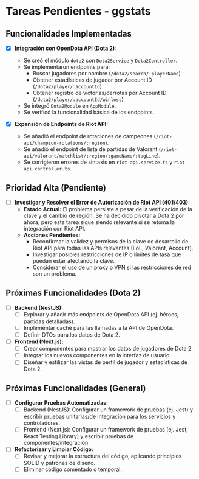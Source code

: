 # Tareas Pendientes - ggstats

## Funcionalidades Implementadas

- [x] **Integración con OpenDota API (Dota 2):**
    - Se creó el módulo `dota2` con `Dota2Service` y `Dota2Controller`.
    - Se implementaron endpoints para:
        - Buscar jugadores por nombre (`/dota2/search/:playerName`)
        - Obtener estadísticas de jugador por Account ID (`/dota2/player/:accountId`)
        - Obtener registro de victorias/derrotas por Account ID (`/dota2/player/:accountId/winloss`)
    - Se integró `Dota2Module` en `AppModule`.
    - Se verificó la funcionalidad básica de los endpoints.

- [x] **Expansión de Endpoints de Riot API:**
    - Se añadió el endpoint de rotaciones de campeones (`/riot-api/champion-rotations/:region`).
    - Se añadió el endpoint de lista de partidas de Valorant (`/riot-api/valorant/matchlist/:region/:gameName/:tagLine`).
    - Se corrigieron errores de sintaxis en `riot-api.service.ts` y `riot-api.controller.ts`.

## Prioridad Alta (Pendiente)

- [ ] **Investigar y Resolver el Error de Autorización de Riot API (401/403):**
    - **Estado Actual:** El problema persiste a pesar de la verificación de la clave y el cambio de región. Se ha decidido pivotar a Dota 2 por ahora, pero esta tarea sigue siendo relevante si se retoma la integración con Riot API.
    - **Acciones Pendientes:**
        - Reconfirmar la validez y permisos de la clave de desarrollo de Riot API para todas las APIs relevantes (LoL, Valorant, Account).
        - Investigar posibles restricciones de IP o límites de tasa que puedan estar afectando la clave.
        - Considerar el uso de un proxy o VPN si las restricciones de red son un problema.

## Próximas Funcionalidades (Dota 2)

- [ ] **Backend (NestJS):**
    - [ ] Explorar y añadir más endpoints de OpenDota API (ej. héroes, partidas detalladas).
    - [ ] Implementar caché para las llamadas a la API de OpenDota.
    - [ ] Definir DTOs para los datos de Dota 2.
- [ ] **Frontend (Next.js):**
    - [ ] Crear componentes para mostrar los datos de jugadores de Dota 2.
    - [ ] Integrar los nuevos componentes en la interfaz de usuario.
    - [ ] Diseñar y estilizar las vistas de perfil de jugador y estadísticas de Dota 2.

## Próximas Funcionalidades (General)

- [ ] **Configurar Pruebas Automatizadas:**
    - [ ] Backend (NestJS): Configurar un framework de pruebas (ej. Jest) y escribir pruebas unitarias/de integración para los servicios y controladores.
    - [ ] Frontend (Next.js): Configurar un framework de pruebas (ej. Jest, React Testing Library) y escribir pruebas de componentes/integración.

- [ ] **Refactorizar y Limpiar Código:**
    - [ ] Revisar y mejorar la estructura del código, aplicando principios SOLID y patrones de diseño.
    - [ ] Eliminar código comentado o temporal.